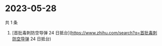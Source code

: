 # 2023-05-28

共 1 条

<!-- BEGIN -->
<!-- 最后更新时间 Sun May 28 2023 00:10:39 GMT+0800 (China Standard Time) -->

1. [首批毒刺防空导弹 24 日抵台](https://www.zhihu.com/search?q=首批毒刺防空导弹
   24 日抵台)

<!-- END -->

